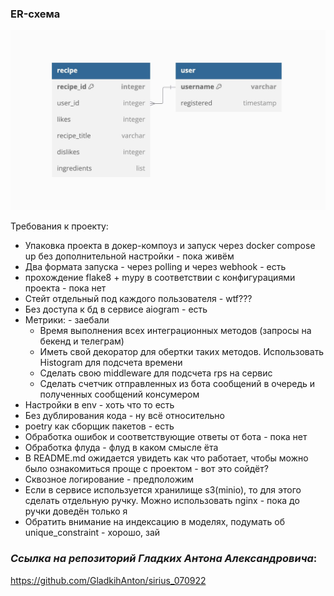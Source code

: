### ER-схема
![ER-схема](docs/er-scheme_cook_book.jpg)

Требования к проекту:
- Упаковка проекта в докер-компоуз и запуск через docker compose up без дополнительной настройки - пока живём
- Два формата запуска - через polling и через webhook - есть 
- прохождение flake8 + mypy в соответствии с конфигурациями проекта - пока нет
- Стейт отдельный под каждого пользователя - wtf???
- Без доступа к бд в сервисе aiogram - есть
- Метрики:  - заебали 
  - Время выполнения всех интеграционных методов (запросы на бекенд и телеграм)
  - Иметь свой декоратор для обертки таких методов. Использовать Histogram для подсчета времени
  - Сделать свою middleware для подсчета rps на сервис
  - Сделать счетчик отправленных из бота сообщений в очередь и полученных сообщений консумером 
- Настройки в env  - хоть что то есть 
- Без дублирования кода - ну всё относительно 
- poetry как сборщик пакетов - есть 
- Обработка ошибок и соответствующие ответы от бота - пока нет 
- Обработка флуда - флуд в каком смысле ёта 
- В README.md ожидается увидеть как что работает, чтобы можно было ознакомиться проще с проектом - вот это сойдёт?
- Сквозное логирование -  предположим 
- Если в сервисе используется хранилище s3(minio), то для этого сделать отдельную ручку. Можно использовать nginx - пока до ручки доведён только я 
- Обратить внимание на индексацию в моделях, подумать об unique_constraint - хорошо, зай

### *Ссылка на репозиторий Гладких Антона Александровича*:
https://github.com/GladkihAnton/sirius_070922